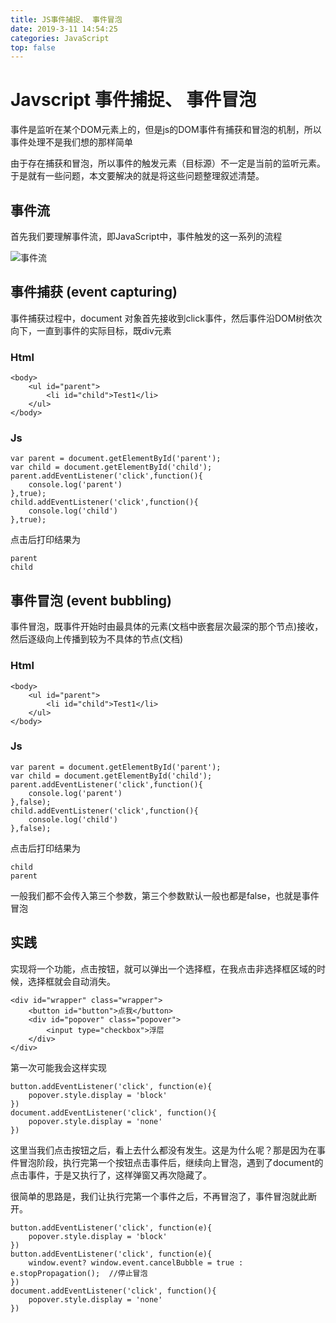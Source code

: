 ```yaml
---
title: JS事件捕捉、 事件冒泡
date: 2019-3-11 14:54:25
categories: JavaScript 
top: false
---
```

# Javscript 事件捕捉、 事件冒泡

事件是监听在某个DOM元素上的，但是js的DOM事件有捕获和冒泡的机制，所以事件处理不是我们想的那样简单

由于存在捕获和冒泡，所以事件的触发元素（目标源）不一定是当前的监听元素。于是就有一些问题，本文要解决的就是将这些问题整理叙述清楚。

## 事件流
首先我们要理解事件流，即JavaScript中，事件触发的这一系列的流程

![事件流](capture.png)

## 事件捕获 (event capturing)

事件捕获过程中，document 对象首先接收到click事件，然后事件沿DOM树依次向下，一直到事件的实际目标，既div元素

### Html
```[html]
<body>
    <ul id="parent">
        <li id="child">Test1</li>
    </ul>
</body>
```
### Js
```[javascript]
var parent = document.getElementById('parent');
var child = document.getElementById('child');
parent.addEventListener('click',function(){
    console.log('parent')
},true);
child.addEventListener('click',function(){
    console.log('child')
},true);
```
点击后打印结果为
```[javascript]
parent
child
```    

## 事件冒泡 (event bubbling)

事件冒泡，既事件开始时由最具体的元素(文档中嵌套层次最深的那个节点)接收，然后逐级向上传播到较为不具体的节点(文档)

### Html
```[html]
<body>
    <ul id="parent">
        <li id="child">Test1</li>
    </ul>
</body>
```

### Js
```[javascript]
var parent = document.getElementById('parent');
var child = document.getElementById('child');
parent.addEventListener('click',function(){
    console.log('parent')
},false);
child.addEventListener('click',function(){
    console.log('child')
},false);
```
点击后打印结果为
```[javascript]
child
parent
```

一般我们都不会传入第三个参数，第三个参数默认一般也都是false，也就是事件冒泡

## 实践

实现将一个功能，点击按钮，就可以弹出一个选择框，在我点击非选择框区域的时候，选择框就会自动消失。
```[html]
<div id="wrapper" class="wrapper">
    <button id="button">点我</button>
    <div id="popover" class="popover">
        <input type="checkbox">浮层
    </div>
</div>  
```
第一次可能我会这样实现
```[javascript]
button.addEventListener('click', function(e){
    popover.style.display = 'block'
})
document.addEventListener('click', function(){
    popover.style.display = 'none'
})
```
这里当我们点击按钮之后，看上去什么都没有发生。这是为什么呢？那是因为在事件冒泡阶段，执行完第一个按钮点击事件后，继续向上冒泡，遇到了document的点击事件，于是又执行了，这样弹窗又再次隐藏了。

很简单的思路是，我们让执行完第一个事件之后，不再冒泡了，事件冒泡就此断开。
```[javascript]
button.addEventListener('click', function(e){
    popover.style.display = 'block'
})
button.addEventListener('click', function(e){
    window.event? window.event.cancelBubble = true : e.stopPropagation();  //停止冒泡
})
document.addEventListener('click', function(){
    popover.style.display = 'none'
})
```